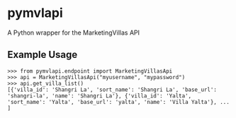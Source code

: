 pymvlapi
========

A Python wrapper for the MarketingVillas API


Example Usage
-------------

```
>>> from pymvlapi.endpoint import MarketingVillasApi
>>> api = MarketingVillasApi("myusername", "mypassword")
>>> api.get_villa_list()
[{'villa_id': 'Shangri La', 'sort_name': 'Shangri La', 'base_url': 'shangri-la', 'name': 'Shangri La'}, {'villa_id': 'Yalta', 'sort_name': 'Yalta', 'base_url': 'yalta', 'name': 'Villa Yalta'}, ... ]
```

